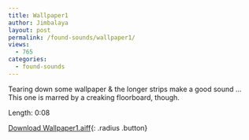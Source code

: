 ```yaml
---
title: Wallpaper1
author: Jimbalaya
layout: post
permalink: /found-sounds/wallpaper1/
views:
  - 765
categories:
  - found-sounds
---
```


Tearing down some wallpaper & the longer strips make a good sound ... This one is marred by a creaking floorboard, though.

Length: 0:08

<p><audio src='/audio/foundsounds/Wallpaper1.aiff' preload='auto' /></p>

[Download Wallpaper1.aiff][2]{: .radius .button}

 [2]: /audio/foundsounds/Wallpaper1.aiff
